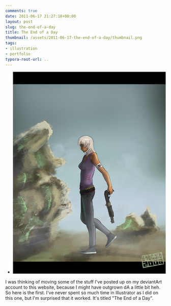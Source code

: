 ```yaml
---
comments: true
date: 2011-06-17 21:27:18+00:00
layout: post
slug: the-end-of-a-day
title: The End of a Day
thumbnail: /assets/2011-06-17-the-end-of-a-day/thumbnail.png
tags:
- illustration
- portfolio
typora-root-url: ..
---
```



* ![](/assets/2011-06-17-the-end-of-a-day/submit.png)

I was thinking of moving some of the stuff I've posted up on my deviantArt account to this website, because I might have outgrown dA a little bit heh. So here is the first. I've never spent so much time in Illustrator as I did on this one, but I'm surprised that it worked. It's titled "The End of a Day".
